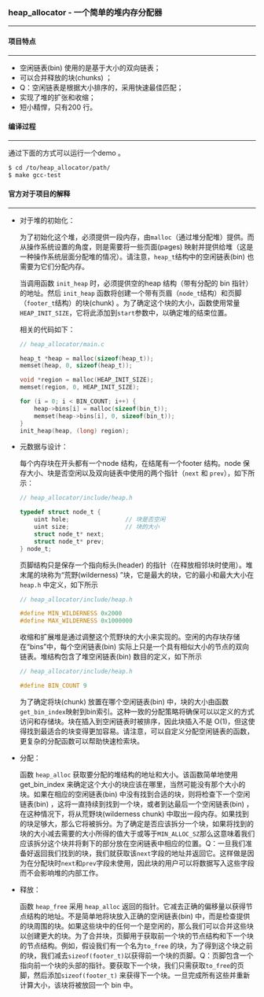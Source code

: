 ### heap_allocator - 一个简单的堆内存分配器

---

#### 项目特点

---

- 空闲链表(bin) 使用的是基于大小的双向链表；
- 可以合并释放的块(chunks) ；
- Q：空闲链表是根据大小排序的，采用快速最佳匹配；
- 实现了堆的扩张和收缩；
- 短小精悍，只有200 行。

#### 编译过程

---

通过下面的方式可以运行一个demo 。
```bash
$ cd /to/heap_allocator/path/
$ make gcc-test
```

#### 官方对于项目的解释

---

- 对于堆的初始化：

  为了初始化这个堆，必须提供一段内存，由`malloc`（通过堆分配堆）提供。而从操作系统设置的角度，则是需要将一些页面(pages) 映射并提供给堆（这是一种操作系统层面分配堆的情况）。请注意，`heap_t`结构中的空闲链表(bin) 也需要为它们分配内存。

  当调用函数 `init_heap` 时，必须提供空的heap 结构（带有分配的 bin 指针）的地址。然后 `init_heap` 函数将创建一个带有页眉（`node_t`结构）和页脚（`footer_t`结构）的块(chunk) 。为了确定这个块的大小，函数使用常量`HEAP_INIT_SIZE`，它将此添加到`start`参数中，以确定堆的结束位置。

  相关的代码如下：

  ```c
  // heap_allocator/main.c
  
  heap_t *heap = malloc(sizeof(heap_t));
  memset(heap, 0, sizeof(heap_t));
  
  void *region = malloc(HEAP_INIT_SIZE);
  memset(region, 0, HEAP_INIT_SIZE);
  
  for (i = 0; i < BIN_COUNT; i++) {
      heap->bins[i] = malloc(sizeof(bin_t));
      memset(heap->bins[i], 0, sizeof(bin_t));
  }
  init_heap(heap, (long) region);
  ```

- 元数据与设计：

  每个内存块在开头都有一个node 结构，在结尾有一个footer 结构。node 保存大小、块是否空闲以及双向链表中使用的两个指针（`next` 和 `prev`），如下所示：

  ```c
  // heap_allocator/include/heap.h
  
  typedef struct node_t {
      uint hole;				// 块是否空闲
      uint size;				// 块的大小
      struct node_t* next;
      struct node_t* prev;
  } node_t;
  ```

  页脚结构只是保存一个指向标头(header) 的指针（在释放相邻块时使用）。堆末尾的块称为“荒野(wilderness) ”块，它是最大的块，它的最小和最大大小在 `heap.h` 中定义，如下所示

  ```c
  // heap_allocator/include/heap.h
  
  #define MIN_WILDERNESS 0x2000
  #define MAX_WILDERNESS 0x1000000
  ```

  收缩和扩展堆是通过调整这个荒野块的大小来实现的。空闲的内存块存储在“bins”中，每个空闲链表(bin) 实际上只是一个具有相似大小的节点的双向链表。堆结构包含了堆空闲链表(bin) 数目的定义，如下所示

  ```c
  // heap_allocator/include/heap.h
  
  #define BIN_COUNT 9
  ```

  为了确定将块(chunk) 放置在哪个空闲链表(bin) 中，块的大小由函数`get_bin_index`映射到bin索引。这种一致的分配策略将确保可以以定义的方式访问和存储块。块在插入到空闲链表时被排序，因此块插入不是 O(1)，但这使得找到最适合的块变得更加容易。请注意，可以自定义分配空闲链表的函数，更复杂的分配函数可以帮助快速检索块。

- 分配：

  函数 `heap_alloc` 获取要分配的堆结构的地址和大小。该函数简单地使用 get_bin_index 来确定这个大小的块应该在哪里，当然可能没有那个大小的块。如果在相应的空闲链表(bin) 中没有找到合适的块，则将检查下一个空闲链表(bin) ，这将一直持续到找到一个块，或者到达最后一个空闲链表(bin) ，在这种情况下，将从荒野块(wilderness chunk) 中取出一段内存。如果找到的块足够大，那么它将被拆分。为了确定是否应该拆分一个块，如果将找到的块的大小减去需要的大小所得的值大于或等于`MIN_ALLOC_SZ`那么这意味着我们应该拆分这个块并将剩下的部分放在空闲链表中相应的位置。Q：一旦我们准备好返回我们找到的块，我们就获取该`next`字段的地址并返回它。这样做是因为在分配块时`next`和`prev`字段未使用，因此块的用户可以将数据写入这些字段而不会影响堆的内部工作。

- 释放：

  函数 `heap_free` 采用 `heap_alloc` 返回的指针。它减去正确的偏移量以获得节点结构的地址。不是简单地将块放入正确的空闲链表(bin) 中，而是检查提供的块周围的块。如果这些块中的任何一个是空闲的，那么我们可以合并这些块以创建更大的块。为了合并块，页脚用于获取前一个块的节点结构和下一个块的节点结构。例如，假设我们有一个名为`to_free` 的块，为了得到这个块之前的块，我们减去`sizeof(footer_t)`以获得前一个块的页脚。Q：页脚包含一个指向前一个块的头部的指针。要获取下一个块，我们只需获取`to_free`的页脚，然后添加`sizeof(footer_t)` 来获得下一个块。一旦完成所有这些并重新计算大小，该块将被放回一个 bin 中。

